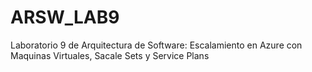 # ARSW_LAB9
Laboratorio 9 de Arquitectura de Software: Escalamiento en Azure con Maquinas Virtuales, Sacale Sets y Service Plans

